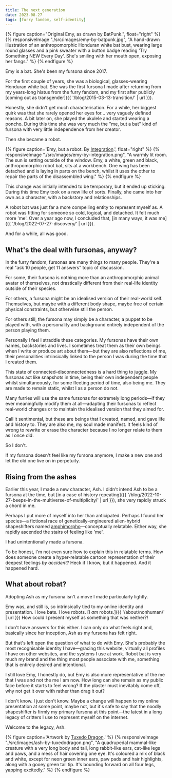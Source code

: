 ```yaml
---
title: The next generation
date: 2023-08-27
tags: [furry fandom, self-identity]
---
```


{% figure caption="Original Emy, as drawn by BatPunk.", float="right" %}
{% responsiveImage "./src/images/emy-by-batpunk.jpg", "A hand-drawn illustration of an anthropomorphic Honduran white bat bust, wearing large round glasses and a pink sweater with a button badge reading 'Try Something NEW Every Day'. She's smiling with her mouth open, exposing her fangs." %}
{% endfigure %}

Emy is a bat. She's been my fursona since 2017.

For the first couple of years, she was a biological, glasses-wearing Honduran white bat. She was the first fursona I made after returning from my years-long hiatus from the furry fandom, and my first after publicly [coming out as transgender]({{ '/blog/2015-03-13-transition/' | url }}).

Honestly, she didn't get much characterisation. For a while, her biggest quirk was that she rarely opened her eyes for... very vaguely defined reasons. A bit later on, she played the ukulele and started wearing a poncho. During this time she was very much the "me, but a bat" kind of fursona with very little independence from her creator.

Then she became a robot.

{% figure caption='Emy, but a robot. By <a href="https://twitter.com/integration_art">Integration</a>.', float="right" %}
{% responsiveImage "./src/images/emy-by-integration.png", "A warmly lit room. The sun is setting outside of the window. Emy, a white, green and black, anthropomorphic robot bat, sits at a workbench. One wing has been detached and is laying in parts on the bench, whilst it uses the other to repair the parts of the disassembled wing." %}
{% endfigure %}

This change was initially intended to be temporary, but it ended up sticking. During this time Emy took on a new life of sorts. Finally, she came into her own as a character, with a backstory and relationships.

A robot bat was just far a more compelling entity to represent myself as. A robot was fitting for someone so cold, logical, and detached. It felt much more 'me'. Over a year ago now, I concluded that, [in many ways, it was me]({{ '/blog/2022-07-27-discovery/' | url }}).

And for a while, all was good.

## What's the deal with fursonas, anyway?

In the furry fandom, fursonas are many things to many people. They're a real "ask 10 people, get 11 answers" topic of discussion.

For some, their fursona is nothing more than an anthropomorphic animal avatar of themselves, not drastically different from their real-life identity outside of their species.

For others, a fursona might be an idealised version of their real-world self. Themselves, but maybe with a different body shape, maybe free of certain physical constraints, but otherwise still the person.

For others still, the fursona may simply be a character, a puppet to be played with, with a personality and background entirely independent of the person playing them.

Personally I feel I straddle these categories. My fursonas have their own names, backstories and lives. I sometimes treat them as their own beings when I write or produce art about them—but they are also reflections of me, their personalities intrinsically linked to the person I was during the time that I created them.

This state of connected–disconnectedness is a hard thing to juggle. My fursonas act like snapshots in time, being their own independent people whilst simultaneously, for some fleeting period of time, also being me. They are made to remain static, whilst I as a person do not.

Many furries will use the same fursonas for extremely long periods—if they ever meaningfully modify them at all—adapting their fursonas to reflect real-world changes or to maintain the idealised version that they aimed for.

Call it sentimental, but these are beings that I created, named, and gave life and history to. They are also me, my soul made manifest. It feels kind of wrong to rewrite or erase the character because I no longer relate to them as I once did.

So I don't.

If my fursona doesn't feel like my fursona anymore, I make a new one and let the old one live on in perpetuity.

## Rising from the ashes

Earlier this year, I made a new character, Ash. I didn't intend Ash to be a fursona at the time, but [in a case of history repeating]({{ '/blog/2022-10-27-beeps-in-the-multiverse-of-multiplicity/' | url }}), she very rapidly struck a chord in me.

Perhaps I put more of myself into her than anticipated. Perhaps I found her species—a fictional race of genetically-engineered alien-hybrid shapeshifters named [amphimorpho](https://amphimorpho.carrd.co/)—conceptually relatable. Either way, she rapidly ascended the stairs of feeling like 'me'.

I had unintentionally made a fursona.

To be honest, I'm not even sure how to explain this in relatable terms. How does someone create a hyper-relatable cartoon representation of their deepest feelings _by accident_? Heck if I know, but it happened. And it happened hard.

## What about robat?

Adopting Ash as my fursona isn't a move I made particularly lightly.

Emy was, and still is, so intrinsically tied to my online identity and presentation. I love bats. I love robots. [I _am_ robots.]({{ '/about/nonhuman/' | url }}) How could I present myself as something that was neither?!

I don't have answers for this either. I can only do what feels right and, basically since her inception, Ash as my fursona has felt right.

But that's left open the question of what to do with Emy. She's probably the most recognisable identity I have—gracing this website, virtually all profiles I have on other websites, and the systems I use at work. Robot bat is very much my brand and the thing most people associate with me, something that is entirely desired and intentional.

I still love Emy, I honestly do, but Emy is also more representative of the me that I was and not the me I am now. How long can she remain as my public face before it starts to feel wrong? If the plaster must inevitably come off, why not get it over with rather than drag it out?

I don't know. I just don't know. Maybe a change will happen to my online presentation at some point, maybe not, but it's safe to say that the noodly shapeshifter is firmly my primary fursona at this point—the latest in a long legacy of critters I use to represent myself on the internet.

Welcome to the legacy, Ash.

{% figure caption='Artwork by <a href="https://tuxedodragon.carrd.co/">Tuxedo Dragon</a>.' %}
{% responsiveImage "./src/images/ash-by-tuxedodragon.png", "A quadrupedal mammal-like creature with a very long body and tail, long rabbit-like ears, cat-like legs and paws, and a mess of hair covering one eye. It's coloured a mix of black and white, except for neon green inner ears, paw pads and hair highlights, along with a gooey green tail tip. It's bounding forward on all four legs, yapping excitedly." %}
{% endfigure %}
